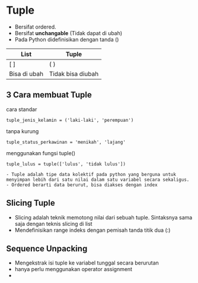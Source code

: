 # Tuple

- Bersifat ordered.
- Bersifat **unchangable** (Tidak dapat di ubah)
- Pada Python didefinisikan dengan tanda ()

|List | Tuple |
|-----|-------|
|[ ] | ( )   |
| Bisa di ubah | Tidak bisa diubah|

## 3 Cara membuat Tuple

 cara standar
```
tuple_jenis_kelamin = ('laki-laki', 'perempuan')
```
 tanpa kurung

```
tuple_status_perkawinan = 'menikah', 'lajang'
```
 menggunakan fungsi tuple()
 
 ```
tuple_lulus = tuple(['lulus', 'tidak lulus'])
```

```
- Tuple adalah tipe data kolektif pada python yang berguna untuk menyimpan lebih dari satu nilai dalam satu variabel secara sekaligus.
- Ordered berarti data berurut, bisa diakses dengan index
```

## Slicing Tuple
- Slicing adalah teknik memotong nilai dari sebuah tuple. Sintaksnya sama saja dengan teknis slicing di list
- Mendefinisikan range indeks dengan pemisah tanda titik dua (:)

## Sequence Unpacking

- Mengekstrak isi tuple ke variabel tunggal secara berurutan
- hanya perlu menggunakan operator assignment
- 
